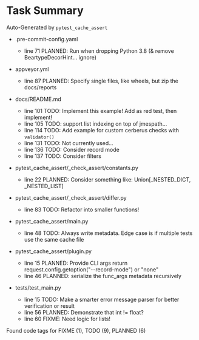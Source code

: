 # Task Summary

Auto-Generated by `pytest_cache_assert`

- .pre-commit-config.yaml
    - line  71 PLANNED: Run when dropping Python 3.8 (& remove BeartypeDecorHint... ignore)

- appveyor.yml
    - line  87 PLANNED: Specify single files, like wheels, but zip the docs/reports

- docs/README.md
    - line 101    TODO: Implement this example! Add as red test, then implement!
    - line 105    TODO: support list indexing on top of jmespath...
    - line 114    TODO: Add example for custom cerberus checks with `validator()`
    - line 131    TODO: Not currently used...
    - line 136    TODO: Consider record mode
    - line 137    TODO: Consider filters

- pytest_cache_assert/_check_assert/constants.py
    - line  22 PLANNED: Consider something like: Union[_NESTED_DICT, _NESTED_LIST]

- pytest_cache_assert/_check_assert/differ.py
    - line  83    TODO: Refactor into smaller functions!

- pytest_cache_assert/main.py
    - line  48    TODO: Always write metadata. Edge case is if multiple tests use the same cache file

- pytest_cache_assert/plugin.py
    - line  15 PLANNED: Provide CLI args return request.config.getoption("--record-mode") or "none"
    - line  46 PLANNED: serialize the func_args metadata recursively

- tests/test_main.py
    - line  15    TODO: Make a smarter error message parser for better verification or result
    - line  56 PLANNED: Demonstrate that int != float?
    - line  60   FIXME: Need logic for lists!

Found code tags for FIXME (1), TODO (9), PLANNED (6)

<!-- calcipy:skip_tags -->
